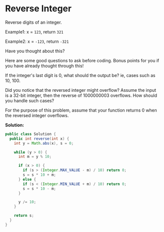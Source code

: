 # Reverse Integer

Reverse digits of an integer.

Example1: x = `123`, return `321`

Example2: x = `-123`, return `-321`

Have you thought about this?

Here are some good questions to ask before coding. Bonus points for you if you have already thought through this!

If the integer's last digit is 0, what should the output be? ie, cases such as 10, 100.

Did you notice that the reversed integer might overflow? Assume the input is a 32-bit integer, then the reverse of 1000000003 overflows. How should you handle such cases?

For the purpose of this problem, assume that your function returns 0 when the reversed integer overflows.

**Solution:**
```java
public class Solution {
  public int reverse(int x) {
    int y = Math.abs(x), s = 0;

    while (y > 0) {
      int m = y % 10;

      if (x > 0) {
        if (s > (Integer.MAX_VALUE - m) / 10) return 0;
        s = s * 10 + m;
      } else {
        if (s < (Integer.MIN_VALUE + m) / 10) return 0;
        s = s * 10 - m;
      }

      y /= 10;
    }

    return s;
  }
}
```